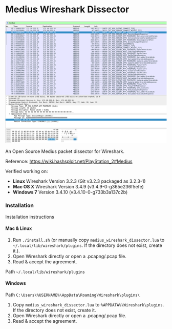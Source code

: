 # Medius Wireshark Dissector

![Medius Wireshark Dissector](screenshot.png)

An Open Source Medius packet dissector for Wireshark.

Reference: https://wiki.hashsploit.net/PlayStation_2#Medius

Verified working on:

- **Linux** Wireshark Version 3.2.3 (Git v3.2.3 packaged as 3.2.3-1)
- **Mac OS X** Wireshark Version 3.4.9 (v3.4.9-0-g365e236f5efe)
- **Windows 7** Version 3.4.10 (v3.4.10-0-g733b3a137c2b)

### Installation

Installation instructions

#### Mac & Linux
1. Run `./install.sh` (or manually copy `medius_wireshark_dissector.lua` to `~/.local/lib/wireshark/plugins`. If the directory does not exist, create it.).
2. Open Wireshark directly or open a .pcapng/.pcap file.
3. Read & accept the agreement.

Path `~/.local/lib/wireshark/plugins`

#### Windows

Path `C:\Users\%USERNAME%\AppData\Roaming\Wireshark\plugins\`

1. Copy `medius_wireshark_dissector.lua` to `%APPDATA%\Wireshark\plugins`. If the directory does not exist, create it.
2. Open Wireshark directly or open a .pcapng/.pcap file.
3. Read & accept the agreement.


